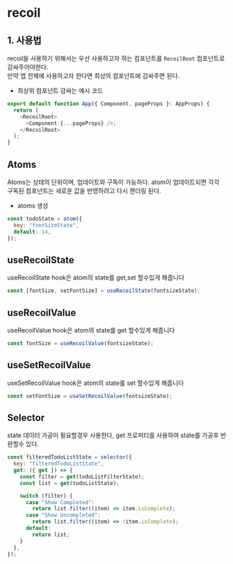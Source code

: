 # recoil

## 1. 사용법

recoil을 사용하기 위해서는 우선 사용하고자 하는 컴포넌트를 `RecoilRoot` 컴포넌트로 감싸주어야한다.  
만약 앱 전체에 사용하고자 한다면 최상의 컴포넌트에 감싸주면 된다.

- 최상위 컴포넌트 감싸는 예시 코드

```js
export default function App({ Component, pageProps }: AppProps) {
  return (
    <RecoilRoot>
      <Component {...pageProps} />;
    </RecoilRoot>
  );
}
```

## Atoms

Atoms는 상태의 단위이며, 업데이트와 구독이 가능하다. atom이 업데이트되면 각각 구독된 컴포넌트는 새로운 값을 반영하려고 다시 랜더링 된다.

- atoms 생성

```js
const todoState = atom({
  key: "fontSizeState",
  default: 14,
});
```

## useRecoilState

useRecoilState hook은 atom의 state를 get,set 할수있게 해줍니다

```js
const [fontSize, setFontSize] = useRecoilState(fontsizeState);
```

## useRecoilValue

useRecoilValue hook은 atom의 state를 get 할수있게 해줍니다

```js
const fontSize = useRecoilValue(fontsizeState);
```

## useSetRecoilValue

useSetRecoilValue hook은 atom의 state를 set 할수있게 해줍니다

```js
const setFontSize = useSetRecoilValue(fontsizeState);
```

## Selector

state 데이터 가공이 필요할경우 사용한다, get 프로퍼티를 사용하여
state를 가공후 반환할수 있다.

```js
const filteredTodoListState = selector({
  key: "filteredTodoListState",
  get: ({ get }) => {
    const filter = get(todoListFilterState);
    const list = get(todoListState);

    switch (filter) {
      case "Show Completed":
        return list.filter((item) => item.isComplete);
      case "Show Uncompleted":
        return list.filter((item) => !item.isComplete);
      default:
        return list;
    }
  },
});
```
